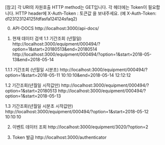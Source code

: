 [참고] 각 URI의 자원호출 HTTP method는 GET입니다. 각 헤더에는 Token이 필요합니다.
HTTP header에 X-Auth-Token : 토큰값 을 보내주세요. (예 X-Auth-Token: d123123124125fdfasfa124124sfaq2)

0. API-DOCS
http://localhost:3000/api-docs/

1. 현재 데이터 검색
1.1 기간조회 (년월일)
http://localhost:3000/equipment/000494/?option=1&start=20180513&end=20180514
http://localhost:3000/equipment/000494/?option=1&start=2018-05-13&end=2018-05-14

1.1.1 기간조회 (년월일 시분초)
http://localhost:3000/equipment/000494/?option=1&start=2018-05-11 10:10:10&end=2018-05-14 12:12:12

1.2 기간조회(년월일 시작값만)
http://localhost:3000/equipment/000494/?option=1&start=20180513
http://localhost:3000/equipment/000494/?option=1&start=2018-05-13

1.3 기간조회(년월일 시분초 시작값만)
http://localhost:3000/equipment/000494/?option=1&start=2018-05-12 10:10:10

2. 이벤트 데이터 조회
http://localhost:3000/equipment/3020/?option=2

3. Token 발급 
http://localhost:3000/authenticator
